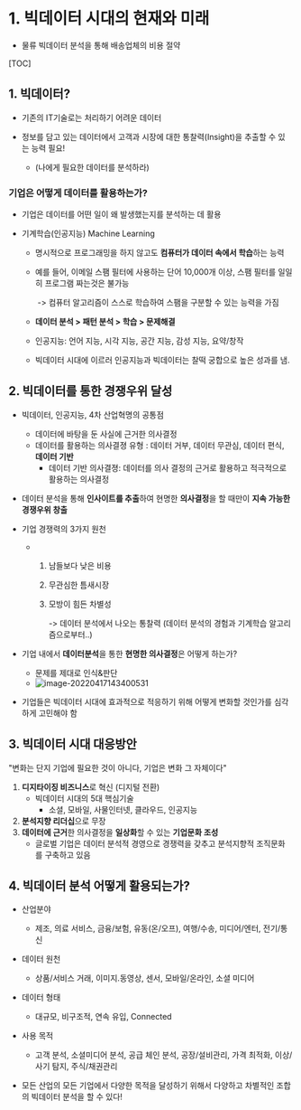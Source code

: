 # **1**. 빅데이터 시대의 현재와 미래

- 물류 빅데이터 분석을 통해 배송업체의 비용 절약

 [TOC]



## 1. 빅데이터?

- 기존의 IT기술로는 처리하기 어려운 데이터

- 정보를 담고 있는 데이터에서 고객과 시장에 대한 통찰력(Insight)을 추출할 수 있는 능력 필요!
  - (나에게 필요한 데이터를 분석하라)



### 기업은 어떻게 데이터를 활용하는가?

- 기업은 데이터를 어떤 일이 왜 발생했는지를 분석하는 데 활용

- 기계학습(인공지능) Machine Learning

  - 명시적으로 프로그래밍을 하지 않고도 **컴퓨터가 데이터 속에서 학습**하는 능력

  - 예를 들어, 이메일 스팸 필터에 사용하는 단어 10,000개 이상, 스팸 필터를 일일히 프로그램 짜는것은 불가능

    ​	-> 컴퓨터 알고리즘이 스스로 학습하여 스팸을 구분할 수 있는 능력을 가짐

  - **데이터 분석 > 패턴 분석 > 학습 > 문제해결**

  - 인공지능: 언어 지능, 시각 지능, 공간 지능, 감성 지능, 요약/창작

  - 빅데이터 시대에 이르러 인공지능과 빅데이터는 찰떡 궁합으로 높은 성과를 냄.



## 2. 빅데이터를 통한 경쟁우위 달성

- 빅데이터, 인공지능, 4차 산업혁명의 공통점

  - 데이터에 바탕을 둔 사실에 근거한 의사결정
  - 데이터를 활용하는 의사결졍 유형 : 데이터 거부, 데이터 무관심, 데이터 편식, **데이터 기반**
    - 데이터 기반 의사결졍: 데이터를 의사 결정의 근거로 활용하고 적극적으로 활용하는 의사결정

- 데이터 분석을 통해 **인사이트를 추출**하여 현명한 **의사결정**을 할 때만이 **지속 가능한 경쟁우위 창출**

- 기업 경쟁력의 3가지 원천

  - 1. 남들보다 낮은 비용 

    2. 무관심한 틈새시장

    3. 모방이 힘든 차별성

       -> 데이터 분석에서 나오는 통찰력 (데이터 분석의 경험과 기계학습 알고리즘으로부터..)

- 기업 내에서 **데이터분석**을 통한 **현명한 의사결정**은 어떻게 하는가?

  - 문제를 제대로 인식&판단
  - ![image-20220417143400531](C:\Users\silvi\AppData\Roaming\Typora\typora-user-images\image-20220417143400531.png)
    

- 기업들은 빅데이터 시대에 효과적으로 적응하기 위해 어떻게 변화할 것인가를 심각하게 고민해야 함



## 3. 빅데이터 시대 대응방안

"변화는 단지 기업에 필요한 것이 아니다, 기업은 변화 그 자체이다"

1. **디지타이징 비즈니스**로 혁신 (디지털 전환)
   - 빅데이터 시대의 5대 핵심기술
     - 소셜, 모바일, 사물인터넷, 클라우드, 인공지능
2. **분석지향 리더십**으로 무장
3. **데이터에 근거**한 의사결정을 **일상화**할 수 있는 **기업문화 조성**
   - 글로벌 기업은 데이터 분석적 경영으로 경쟁력을 갖추고 분석지향적 조직문화를 구축하고 있음



## 4. 빅데이터 분석 어떻게 활용되는가?

- 산업분야
  - 제조, 의료 서비스, 금융/보험, 유동(온/오프), 여행/수송, 미디어/엔터, 전기/통신
- 데이터 원천
  - 상품/서비스 거래, 이미지.동영상, 센서, 모바일/온라인, 소셜 미디어
- 데이터 형태
  - 대규모, 비구조적, 연속 유입, Connected
- 사용 목적
  - 고객 분석, 소셜미디어 분석, 공급 체인 분석, 공장/설비관리, 가격 최적화, 이상/사기 탐지, 주식/채권관리



- 모든 산업의 모든 기업에서 다양한 목적을 달성하기 위해서 다양하고 차별적인 조합의 빅데이터 분석을 할 수 있다!
